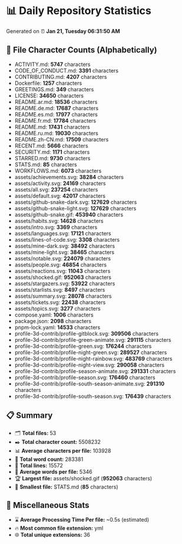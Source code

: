 # 📊 Daily Repository Statistics
Generated on ⏰ **Jan 21, Tuesday 06:31:50 AM**

## 📂 File Character Counts (Alphabetically)
- ACTIVITY.md: **5747** characters
- CODE_OF_CONDUCT.md: **3391** characters
- CONTRIBUTING.md: **4207** characters
- Dockerfile: **1257** characters
- GREETINGS.md: **349** characters
- LICENSE: **34650** characters
- README.ar.md: **18536** characters
- README.de.md: **17687** characters
- README.es.md: **17977** characters
- README.fr.md: **17784** characters
- README.md: **17431** characters
- README.ru.md: **19030** characters
- README.zh-CN.md: **17509** characters
- RECENT.md: **5666** characters
- SECURITY.md: **1171** characters
- STARRED.md: **9730** characters
- STATS.md: **85** characters
- WORKFLOWS.md: **6073** characters
- assets/achievements.svg: **38284** characters
- assets/activity.svg: **24169** characters
- assets/all.svg: **237254** characters
- assets/default.svg: **42017** characters
- assets/github-snake-dark.svg: **127629** characters
- assets/github-snake-light.svg: **127629** characters
- assets/github-snake.gif: **453940** characters
- assets/habits.svg: **14628** characters
- assets/intro.svg: **3369** characters
- assets/languages.svg: **17121** characters
- assets/lines-of-code.svg: **3308** characters
- assets/mine-dark.svg: **38492** characters
- assets/mine-light.svg: **38465** characters
- assets/notable.svg: **224079** characters
- assets/people.svg: **46854** characters
- assets/reactions.svg: **11043** characters
- assets/shocked.gif: **952063** characters
- assets/stargazers.svg: **53922** characters
- assets/starlists.svg: **8497** characters
- assets/summary.svg: **28078** characters
- assets/tickets.svg: **22438** characters
- assets/topics.svg: **3277** characters
- compose.yaml: **1006** characters
- package.json: **2098** characters
- pnpm-lock.yaml: **14533** characters
- profile-3d-contrib/profile-gitblock.svg: **309506** characters
- profile-3d-contrib/profile-green-animate.svg: **291115** characters
- profile-3d-contrib/profile-green.svg: **176244** characters
- profile-3d-contrib/profile-night-green.svg: **289527** characters
- profile-3d-contrib/profile-night-rainbow.svg: **483769** characters
- profile-3d-contrib/profile-night-view.svg: **290058** characters
- profile-3d-contrib/profile-season-animate.svg: **291331** characters
- profile-3d-contrib/profile-season.svg: **176460** characters
- profile-3d-contrib/profile-south-season-animate.svg: **291310** characters
- profile-3d-contrib/profile-south-season.svg: **176439** characters

## 📋 Summary
- 🗂️ **Total files:** 53
- ✒️ **Total character count:** 5508232
- 📊 **Average characters per file:** 103928
- 📝 **Total word count:** 283381
- 🧾 **Total lines:** 15572
- 📐 **Average words per file:** 5346
- 🏆 **Largest file:** assets/shocked.gif (**952063** characters)
- 🥉 **Smallest file:** STATS.md (**85** characters)

## 🌟 Miscellaneous Stats
- ⌛ **Average Processing Time Per file:** ~0.5s (estimated)
- 🔥 **Most common file extension:** yml
- 🌐 **Total unique extensions:** 36
